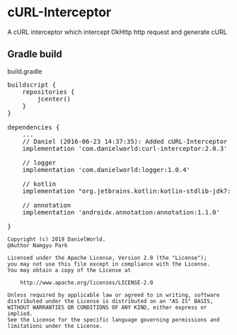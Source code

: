 # cURL-Interceptor

A cURL interceptor which intercept OkHttp http request and generate cURL

## Gradle build
build.gradle
<pre>
buildscript {
    repositories {
        jcenter()
    }
}

dependencies {
    ...
    // Daniel (2016-06-23 14:37:35): Added cURL-Interceptor
    implementation 'com.danielworld:curl-interceptor:2.0.3'
    
    // logger
    implementation 'com.danielworld:logger:1.0.4'
        
    // kotlin
    implementation "org.jetbrains.kotlin:kotlin-stdlib-jdk7:1.3.61"
    
    // annotation
    implementation 'androidx.annotation:annotation:1.1.0'

}
</pre>

```
Copyright (c) 2019 DanielWorld.
@Author Namgyu Park

Licensed under the Apache License, Version 2.0 (the "License");
you may not use this file except in compliance with the License.
You may obtain a copy of the License at

    http://www.apache.org/licenses/LICENSE-2.0

Unless required by applicable law or agreed to in writing, software
distributed under the License is distributed on an "AS IS" BASIS,
WITHOUT WARRANTIES OR CONDITIONS OF ANY KIND, either express or implied.
See the License for the specific language governing permissions and
limitations under the License.
```

